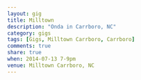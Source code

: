 ```yaml
---
layout: gig
title: Milltown
description: "Onda in Carrboro, NC"
category: gigs
tags: [Gigs, Milltown Carrboro, Carrboro]
comments: true
share: true
when: 2014-07-13 7-9pm
venue: Milltown Carrboro, NC
---
```


